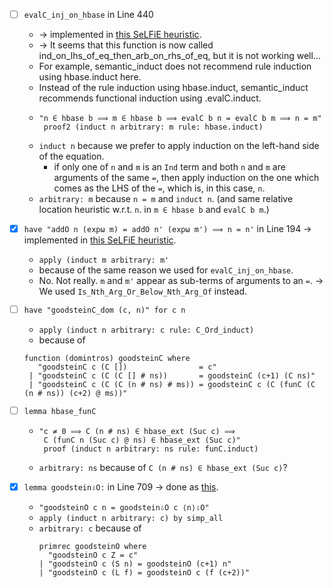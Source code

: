 - [ ] `evalC_inj_on_hbase` in Line 440 
   - -> implemented in [this SeLFiE heuristic](https://github.com/data61/PSL/blob/ae99a769ae676967431ce8ed05ee783f0f8e13a7/SeLFiE/SeLFiE_Assertion.ML#L981).
   - -> It seems that this function is now called ind_on_lhs_of_eq_then_arb_on_rhs_of_eq, but it is not working well...
   - For example, semantic_induct does not recommend rule induction using hbase.induct here.
   - Instead of the rule induction using hbase.induct, semantic_induct recommends functional induction using .evalC.induct.
   - ```
     "n ∈ hbase b ⟹ m ∈ hbase b ⟹ evalC b n = evalC b m ⟹ n = m"
      proof2 (induct n arbitrary: m rule: hbase.induct)
      ```
   - `induct n` because we prefer to apply induction on the left-hand side of the equation.
      - if only one of `n` and `m` is an `Ind` term and both `n` and `m` are arguments of the same `=`, then apply induction on the one which comes as the LHS of the `=`, which is, in this case, `n`.
   - `arbitrary: m` because `n = m` and `induct n`. (and same relative location heuristic w.r.t. `n`. in `m ∈ hbase b` and `evalC b m`.)
   
- [X] `have "addO n (expω m) = addO n' (expω m') ⟹ n = n'` in Line 194 -> implemented in [this SeLFiE heuristic](https://github.com/data61/PSL/blob/f8c208f96b6ee4bcfda0ad22865bbdc7e13f19bd/SeLFiE/SeLFiE_Assertion.ML#L1043).
   - `apply (induct m arbitrary: m'`
   - because of the same reason we used for `evalC_inj_on_hbase`.
   - No. Not really. `m` and `m'` appear as sub-terms of arguments to an `=`. -> We used `Is_Nth_Arg_Or_Below_Nth_Arg_Of` instead.
     
- [ ] `have "goodsteinC_dom (c, n)" for c n`
   - `apply (induct n arbitrary: c rule: C_Ord_induct)`
   - because of
   ```
   function (domintros) goodsteinC where
      "goodsteinC c (C [])                = c"
    | "goodsteinC c (C (C [] # ns))       = goodsteinC (c+1) (C ns)"
    | "goodsteinC c (C (C (n # ns) # ms)) = goodsteinC c (C (funC (C (n # ns)) (c+2) @ ms))"
    ```
    
- [ ] `lemma hbase_funC`
   - ```
     "c ≠ 0 ⟹ C (n # ns) ∈ hbase_ext (Suc c) ⟹
      C (funC n (Suc c) @ ns) ∈ hbase_ext (Suc c)"
      proof (induct n arbitrary: ns rule: funC.induct)
      ```
   - `arbitrary: ns` because of `C (n # ns) ∈ hbase_ext (Suc c)`?

- [X] `lemma goodstein⇩O:` in Line 709 -> done as [this](https://github.com/data61/PSL/blob/8bccbc06716b23192db8f3ff1f912dfdcc163b0b/SeLFiE/Example/afp-2020-05-16/thys/Goodstein_Lambda/Goodstein_Lambda.thy#L741).
   - `"goodsteinO c n = goodstein⇩O c ⟨n⟩⇩O"`
   - `apply (induct n arbitrary: c) by simp_all`
   - `arbitrary: c` because of
     ```
     primrec goodsteinO where
       "goodsteinO c Z = c"
     | "goodsteinO c (S n) = goodsteinO (c+1) n"
     | "goodsteinO c (L f) = goodsteinO c (f (c+2))"
     ```
